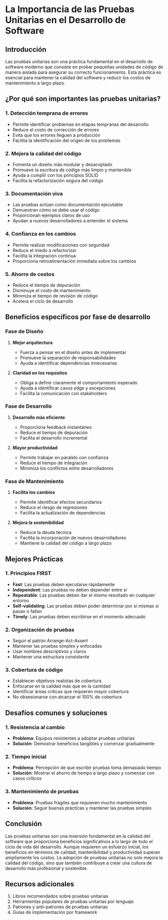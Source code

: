 # La Importancia de las Pruebas Unitarias en el Desarrollo de Software

## Introducción

Las pruebas unitarias son una práctica fundamental en el desarrollo de software moderno que consiste en probar pequeñas unidades de código de manera aislada para asegurar su correcto funcionamiento. Esta práctica es esencial para mantener la calidad del software y reducir los costos de mantenimiento a largo plazo.

## ¿Por qué son importantes las pruebas unitarias?

### 1. Detección temprana de errores
- Permite identificar problemas en etapas tempranas del desarrollo
- Reduce el costo de corrección de errores
- Evita que los errores lleguen a producción
- Facilita la identificación del origen de los problemas

### 2. Mejora la calidad del código
- Fomenta un diseño más modular y desacoplado
- Promueve la escritura de código más limpio y mantenible
- Ayuda a cumplir con los principios SOLID
- Facilita la refactorización segura del código

### 3. Documentación viva
- Las pruebas actúan como documentación ejecutable
- Demuestran cómo se debe usar el código
- Proporcionan ejemplos claros de uso
- Ayudan a nuevos desarrolladores a entender el sistema

### 4. Confianza en los cambios
- Permite realizar modificaciones con seguridad
- Reduce el miedo a refactorizar
- Facilita la integración continua
- Proporciona retroalimentación inmediata sobre los cambios

### 5. Ahorro de costos
- Reduce el tiempo de depuración
- Disminuye el costo de mantenimiento
- Minimiza el tiempo de revisión de código
- Acelera el ciclo de desarrollo

## Beneficios específicos por fase de desarrollo

### Fase de Diseño
1. **Mejor arquitectura**
   - Fuerza a pensar en el diseño antes de implementar
   - Promueve la separación de responsabilidades
   - Ayuda a identificar dependencias innecesarias

2. **Claridad en los requisitos**
   - Obliga a definir claramente el comportamiento esperado
   - Ayuda a identificar casos edge y excepciones
   - Facilita la comunicación con stakeholders

### Fase de Desarrollo
1. **Desarrollo más eficiente**
   - Proporciona feedback instantáneo
   - Reduce el tiempo de depuración
   - Facilita el desarrollo incremental

2. **Mayor productividad**
   - Permite trabajar en paralelo con confianza
   - Reduce el tiempo de integración
   - Minimiza los conflictos entre desarrolladores

### Fase de Mantenimiento
1. **Facilita los cambios**
   - Permite identificar efectos secundarios
   - Reduce el riesgo de regresiones
   - Facilita la actualización de dependencias

2. **Mejora la sostenibilidad**
   - Reduce la deuda técnica
   - Facilita la incorporación de nuevos desarrolladores
   - Mantiene la calidad del código a largo plazo

## Mejores Prácticas

### 1. Principios FIRST
- **Fast**: Las pruebas deben ejecutarse rápidamente
- **Independent**: Las pruebas no deben depender entre sí
- **Repeatable**: Las pruebas deben dar el mismo resultado en cualquier entorno
- **Self-validating**: Las pruebas deben poder determinar por sí mismas si pasan o fallan
- **Timely**: Las pruebas deben escribirse en el momento adecuado

### 2. Organización de pruebas
- Seguir el patrón Arrange-Act-Assert
- Mantener las pruebas simples y enfocadas
- Usar nombres descriptivos y claros
- Mantener una estructura consistente

### 3. Cobertura de código
- Establecer objetivos realistas de cobertura
- Enfocarse en la calidad más que en la cantidad
- Identificar áreas críticas que requieren mayor cobertura
- No obsesionarse con alcanzar el 100% de cobertura

## Desafíos comunes y soluciones

### 1. Resistencia al cambio
- **Problema**: Equipos resistentes a adoptar pruebas unitarias
- **Solución**: Demostrar beneficios tangibles y comenzar gradualmente

### 2. Tiempo inicial
- **Problema**: Percepción de que escribir pruebas toma demasiado tiempo
- **Solución**: Mostrar el ahorro de tiempo a largo plazo y comenzar con casos críticos

### 3. Mantenimiento de pruebas
- **Problema**: Pruebas frágiles que requieren mucho mantenimiento
- **Solución**: Seguir buenas prácticas y mantener las pruebas simples

## Conclusión

Las pruebas unitarias son una inversión fundamental en la calidad del software que proporciona beneficios significativos a lo largo de todo el ciclo de vida del desarrollo. Aunque requieren un esfuerzo inicial, los beneficios en términos de calidad, mantenibilidad y productividad superan ampliamente los costos. La adopción de pruebas unitarias no solo mejora la calidad del código, sino que también contribuye a crear una cultura de desarrollo más profesional y sostenible.

## Recursos adicionales
1. Libros recomendados sobre pruebas unitarias
2. Herramientas populares de pruebas unitarias por lenguaje
3. Patrones y anti-patrones de pruebas unitarias
4. Guías de implementación por framework


